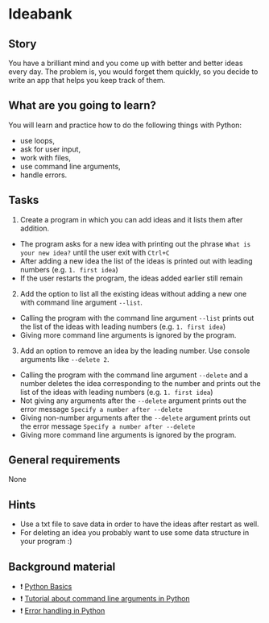# Ideabank

## Story

You have a brilliant mind and you come up with better and better ideas every day.
The problem is, you would forget them quickly, so you decide to write an app that
helps you keep track of them.

## What are you going to learn?
You will learn and practice how to do the following things with Python:
- use loops,
- ask for user input,
- work with files,
- use command line arguments,
- handle errors.

## Tasks


1. Create a program in which you can add ideas and it lists them after addition.

  - The program asks for a new idea with printing out the phrase `What is your new idea?` until the user exit with `Ctrl+C`
  - After adding a new idea the list of the ideas is printed out with leading numbers (e.g. `1. first idea`)
  - If the user restarts the program, the ideas added earlier still remain

2. Add the option to list all the existing ideas without adding a new one with command line argument `--list`.

  - Calling the program with the command line argument `--list` prints out the list of the ideas with leading numbers (e.g. `1. first idea`)
  - Giving more command line arguments is ignored by the program.

3. Add an option to remove an idea by the leading number. Use console arguments like `--delete 2`.

  - Calling the program with the command line argument `--delete` and a number deletes the idea corresponding to the number and prints out the list of the ideas with leading numbers (e.g. `1. first idea`)
  - Not giving any arguments after the `--delete` argument prints out the error message `Specify a number after --delete`
  - Giving non-number arguments after the `--delete` argument prints out the error message `Specify a number after --delete`
  - Giving more command line arguments is ignored by the program.


## General requirements

None

## Hints

* Use a txt file to save data in order to have the ideas after restart as well.
* For deleting an idea you probably want to use some data structure in your program :)

## Background material

* :exclamation: [Python Basics](https://learn.code.cool/codecool-graph/#/../pages/python/python-basics-variables-conditions-loops-lists-strings-functions-user-interactions-file-handling)
* :exclamation: [Tutorial about command line arguments in Python](https://www.pythonforbeginners.com/system/python-sys-argv)
* :exclamation: [Error handling in Python](https://python-textbok.readthedocs.io/en/stable/Errors_and_Exceptions.html)